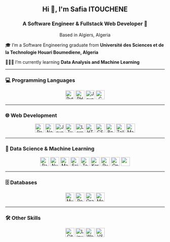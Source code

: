 ## <div align="center">Hi 👋, I'm Safia ITOUCHENE</div>  

### <div align="center">A Software Engineer & Fullstack Web Developer 🚀</div>  
<div align="center">Based in Algiers, Algeria</div>

🎓 I’m a Software Engineering graduate from <b>Université des Sciences et de la Technologie Houari Boumediene, Algeria</b>

👩🏻‍💻 I’m currently learning <b>Data Analysis and Machine Learning</b>  

---

### 💻 Programming Languages  
<div align="center">  
  <img src="https://img.shields.io/badge/-Python-3776AB?style=flat&logo=python&logoColor=white" alt="Python" height="28"/>
  <img src="https://img.shields.io/badge/-PHP-777BB4?style=flat&logo=php&logoColor=white" alt="PHP" height="28"/>
  <img src="https://img.shields.io/badge/-Java-007396?style=flat&logo=java&logoColor=white" alt="Java" height="28"/> 
  <img src="https://img.shields.io/badge/-C-00599C?style=flat&logo=c&logoColor=white" alt="C" height="28"/>
</div>  

---

### 🌐 Web Development  
<div align="center">  
  <img src="https://img.shields.io/badge/-React-61DAFB?style=flat&logo=react&logoColor=white" alt="React" height="28" />
  <img src="https://img.shields.io/badge/-Next.js-000000?style=flat&logo=next.js&logoColor=white" alt="Next.js" height="28"/>
  <img src="https://img.shields.io/badge/-JavaScript-F7DF1E?style=flat&logo=javascript&logoColor=white" alt="JavaScript" height="28"/>
  <img src="https://img.shields.io/badge/-TypeScript-3178C6?style=flat&logo=typescript&logoColor=white" alt="TypeScript" height="28"/>
  <img src="https://img.shields.io/badge/-Laravel-FF2D20?style=flat&logo=laravel&logoColor=white" alt="Laravel" height="28"/>
  <img src="https://img.shields.io/badge/-HTML5-E34F26?style=flat&logo=html5&logoColor=white" alt="HTML5" height="28"/>
  <img src="https://img.shields.io/badge/-CSS3-1572B6?style=flat&logo=css3&logoColor=white" alt="CSS3" height="28"/>
  <img src="https://img.shields.io/badge/-Bootstrap-563D7C?style=flat&logo=bootstrap&logoColor=white" alt="Bootstrap" height="28"/>
  <img src="https://img.shields.io/badge/-TailwindCSS-06B6D4?style=flat&logo=tailwindcss&logoColor=white" alt="Tailwind CSS" height="28"/>
  <img src="https://img.shields.io/badge/-Material--UI-0081CB?style=flat&logo=material-ui&logoColor=white" alt="Material UI" height="28"/>
</div>  

---

### 🤖 Data Science & Machine Learning  
<div align="center">  
  <img src="https://img.shields.io/badge/-Pandas-150458?style=flat&logo=pandas&logoColor=white" alt="Pandas" height="28"/>
  <img src="https://img.shields.io/badge/-NumPy-013243?style=flat&logo=numpy&logoColor=white" alt="NumPy" height="28"/>
  <img src="https://img.shields.io/badge/-Matplotlib-11557C?style=flat&logo=plotly&logoColor=white" alt="Matplotlib" height="28"/>
  <img src="https://img.shields.io/badge/-Scikit--learn-F7931E?style=flat&logo=scikitlearn&logoColor=white" alt="Scikit-learn" height="28"/>
  <img src="https://img.shields.io/badge/-TensorFlow-FF6F00?style=flat&logo=tensorflow&logoColor=white" alt="TensorFlow" height="28"/>
  <img src="https://img.shields.io/badge/-Keras-D00000?style=flat&logo=keras&logoColor=white" alt="Keras" height="28"/>
  <img src="https://img.shields.io/badge/-PyTorch-EE4C2C?style=flat&logo=pytorch&logoColor=white" alt="PyTorch" height="28"/>
  <img src="https://img.shields.io/badge/-OpenCV-5C3EE8?style=flat&logo=opencv&logoColor=white" alt="OpenCV" height="28"/>
  <img src="https://img.shields.io/badge/Data%20Warehouse-FFC107?style=flat&logo=databricks&logoColor=white" height="28"/> 
</div>  

---

### 🗄️ Databases
<div align="center"> 
  <img src="https://img.shields.io/badge/-MySQL-4479A1?style=flat&logo=mysql&logoColor=white" alt="MySQL" height="28"/> 
  <img src="https://img.shields.io/badge/-PostgreSQL-336791?style=flat&logo=postgresql&logoColor=white" alt="PostgreSQL" height="28"/> 
  <img src="https://img.shields.io/badge/-Oracle-F80000?style=flat&logo=oracle&logoColor=white" alt="Oracle" height="28"/> 
  <img src="https://img.shields.io/badge/-MongoDB-47A248?style=flat&logo=mongodb&logoColor=white" alt="MongoDB" height="28"/> 
</div>

---

### 🛠️ Other Skills  
<div align="center">  
   <img src="https://img.shields.io/badge/-Git-F05032?style=flat&logo=git&logoColor=white" alt="Git" height="28"/>
   <img src="https://img.shields.io/badge/-Linux-FCC624?style=flat&logo=linux&logoColor=white" alt="Linux" height="28"/>
   <img src="https://img.shields.io/badge/-WordPress-21759B?style=flat&logo=wordpress&logoColor=white" alt="WordPress" height="28"/>
   <img src="https://img.shields.io/badge/-Visual%20Studio%20Code-007ACC?style=flat&logo=visual-studio-code&logoColor=white" alt="VS Code" height="28"/>
</div>
